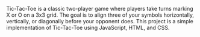 Tic-Tac-Toe is a classic two-player game where players take turns marking X or O on a 3x3 grid. 
The goal is to align three of your symbols horizontally, vertically, or diagonally before your opponent does. 
This project is a simple implementation of Tic-Tac-Toe using JavaScript, HTML, and CSS.

